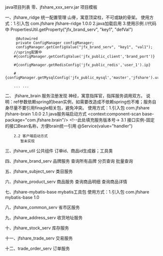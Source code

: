java项目列表
零、jfshare_xxx_serv.jar 项目模板

一、jfshare_ridge  统一配置管理
山脊，寓意顶梁柱，不可或缺的骨架。
使用方式：1.引入包
        <dependency>
            <groupId>com.jfshare</groupId>
            <artifactId>jfshare-ridge</artifactId>
            <version>1.0.0</version>
        </dependency>
        2.java加载启用
        <!-- zk use -->
        <bean id="configManager" class="com.jfshare.ridge.ConfigManager">
           <!--<constructor-arg name="serverList" value="127.0.0.1:2181"/>-->
        </bean>
        3.使用示例
        //代码中
        PropertiesUtil.getProperty("jfx_brand_serv", "key1", "defVal")

         @Autowired
         private ConfigManager configManager;
         configManager.getConfigValue("jfx_brand_serv", "key1", "val1");
        //spring配置中
        #{configManager.getConfigValue('jfx_public_client','brand_port')}

        #{configManager.getRedisConfig('jfx_public_redis','user_1').ip}

        #{configManager.getMysqlConfig('jfx_public_mysql','master','jfshare').url}

        ... ...

二、 jfshare_brain 服务注册发现
神经，寓意指挥官，指挥服务调用双方。
说明：ref参数依赖spring的bean实例，如需要改造成不依赖spring也不难；服务自身尽量不要引用finagle相关包，避免冲突。
使用方式：1.引入包
        <dependency>
            <groupId>com.jfshare</groupId>
            <artifactId>jfshare-brain</artifactId>
            <version>1.0.0</version>
        </dependency>
        2.1 java服务端启动方式
         <context:component-scan base-package="com.jfshare.brain"/>
          <!--brain服务端启动-->
         <bean id="brainServCfg" class="com.jfshare.brain.finagle.server.FinagleServerCfg">
             <property name="sid" value="brandServ"/> <!--此处填充服务标识-->
             <property name="ref" value="handler"/>
             <property name="api" value="com.jfshare.finagle.thrift.brand.BrandServ"/>  <!--此处填充服务thrift路径-->
             <property name="port" value="#{configManager.getConfigValue('jfx_public_client','brand_port')}"/>  <!--此处填充服务端口-->
             <property name="threads" value="300"/>  <!--此处填充服务线程数-->
             <property name="stimeout" value="80000"/>  <!--此处填充服务端超时时间(ms)-->
             <property name="version" value="1.0-SNAPSHOT"/>  <!--此处填充服务版本号->
         </bean>
         <bean id="brainServ" class="com.jfshare.brain.finagle.server.FinagleServer">
             <constructor-arg name="cfg" ref="brainServCfg"/>
         </bean>
        3.1 接口实例-固定的接口Bean名称，方便brain统一引用
           @Service(value="handler")

        2.2 客户端启动方式
           暂未实现

三、jfshare_util 公共组件
订单id、商品id生成器；工具类

四、jfshare_brand_serv 品牌服务
查询所有品牌
分页查询
批量查询

五、jfshare_subject_serv 类目服务


六、jfshare_product_serv 商品服务
查询商品明细
查询商品详情

七、jfshare-mybatis-base mybatis工具包
使用方式：1.引入包
<dependency>
    <groupId>com.jfshare</groupId>
    <artifactId>mybatis-base</artifactId>
    <version>1.0</version>
</dependency>

八、jfshare_common_serv 省市区服务

九、jfshare_address_serv 收货地址服务

十、jfshare_stock_serv 库存服务

十一、jfshare_trade_serv 交易服务

十二、trade_order_serv 订单服务



